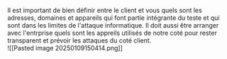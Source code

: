 Il est important de bien définir entre le client et vous quels sont les adresses, domaines et appareils qui font partie intégrante du teste et qui sont dans les limites de l'attaque informatique. Il doit aussi être arranger avec l'entrprise quels sont les appreils utilisés de notre coté pour rester transparent et prévoir les attaques du coté client.  
![[Pasted image 20250109150414.png]]